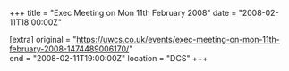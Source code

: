 +++
title = "Exec Meeting on Mon 11th February 2008"
date = "2008-02-11T18:00:00Z"

[extra]
original = "https://uwcs.co.uk/events/exec-meeting-on-mon-11th-february-2008-1474489006170/"    
end = "2008-02-11T19:00:00Z"
location = "DCS"
+++



